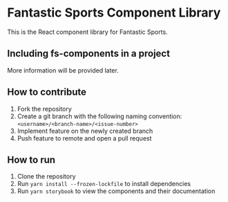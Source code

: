 # Fantastic Sports Component Library
This is the React component library for Fantastic Sports.

## Including fs-components in a project
More information will be provided later.

## How to contribute
1. Fork the repository
2. Create a git branch with the following naming convention: `<username>/<branch-name>/<issue-number>`
3. Implement feature on the newly created branch
4. Push feature to remote and open a pull request

## How to run
1. Clone the repository
2. Run `yarn install --frozen-lockfile` to install dependencies
3. Run `yarn storybook` to view the components and their documentation

